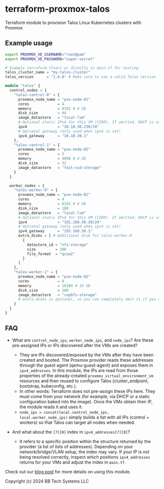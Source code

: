 # terraform-proxmox-talos

Terraform module to provision Talos Linux Kubernetes clusters with Proxmox

## Example usage

```bash
export PROXMOX_VE_USERNAME="root@pam"
export PROXMOX_VE_PASSWORD="super-secret"
```

```terraform
# Example terraform.tfvars or directly in main.tf for testing
talos_cluster_name = "my-talos-cluster"
talos_version      = "1.6.0" # Make sure to use a valid Talos version

module "talos" {
  control_nodes = {
    "talos-control-0" = {
      proxmox_node_name = "pve-node-01"
      cores             = 4
      memory            = 8192 # 8 GB
      disk_size         = 64
      image_datastore   = "local-lvm"
      # Optional static IPv4 for this VM (CIDR). If omitted, DHCP is used.
      ipv4              = "10.10.30.230/24"
      # Optional gateway (only used when ipv4 is set)
      ipv4_gateway      = "10.10.30.1"
    },
    "talos-control-1" = {
      proxmox_node_name = "pve-node-02"
      cores             = 2
      memory            = 4096 # 4 GB
      disk_size         = 32
      image_datastore   = "fast-ssd-storage"
    }
  }

  worker_nodes = {
    "talos-worker-0" = {
      proxmox_node_name = "pve-node-01"
      cores             = 4
      memory            = 8192 # 8 GB
      disk_size         = 100
      image_datastore   = "local-lvm"
      # Optional static IPv4 for this VM (CIDR). If omitted, DHCP is used.
      ipv4              = "192.168.50.20/24"
      # Optional gateway (only used when ipv4 is set)
      ipv4_gateway      = "192.168.50.1"
      extra_disks = [ # Additional disk for talos-worker-0
        {
          datastore_id = "nfs-storage"
          size         = 200
          file_format  = "qcow2"
        }
      ]
    },
    "talos-worker-1" = {
      proxmox_node_name = "pve-node-02"
      cores             = 8
      memory            = 16384 # 16 GB
      disk_size         = 200
      image_datastore   = "cephfs-storage"
      # extra_disks is optional, so you can completely omit it if you don't need additional disks
    }
  }
}
```

## FAQ

- What are `control_node_ips`, `worker_node_ips`, and `node_ips`? Are these pre-assigned IPs or IPs discovered after the VMs are created?
  - They are IPs discovered/exposed by the VMs after they have been created and booted. The Proxmox provider reads these addresses through the guest agent (qemu-guest-agent) and exposes them in `ipv4_addresses`. In this module, the IPs are read from those properties of the already-created `proxmox_virtual_environment_vm` resources and then reused to configure Talos (cluster_endpoint, bootstrap, kubeconfig, etc.).
  - In other words: Terraform does not pre-assign these IPs here. They must come from your network (for example, via DHCP or a static configuration baked into the image). Once the VMs obtain their IP, the module reads it and uses it.
  - `node_ips = concat(local.control_node_ips, local.worker_node_ips)` simply builds a list with all IPs (control + workers) so that Talos can target all nodes when needed.

- And what about the `[7][0]` index in `ipv4_addresses[7][0]`?
  - It refers to a specific position within the structure returned by the provider (a list of lists of addresses). Depending on your network/bridge/VLAN setup, the index may vary. If your IP is not being resolved correctly, inspect which positions `ipv4_addresses` returns for your VMs and adjust the index in `main.tf`.

Check out our [blog post](https://bbtechsystems.com/blog/k8s-with-pxe-tf/) for more details on using this module.

Copyright (c) 2024 BB Tech Systems LLC
